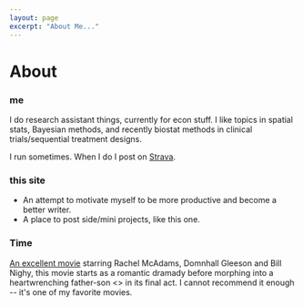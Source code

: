 ```yaml
---
layout: page
excerpt: "About Me..."
---
```


# 

# About

### me
I do research assistant things, currently for econ stuff. I like topics in spatial stats, Bayesian methods, and recently biostat methods in clinical trials/sequential treatment designs. 

I run sometimes. When I do I post on [Strava](https://www.strava.com/athletes/40930645).

### this site
- An attempt to motivate myself to be more productive and become a better writer.
- A place to post side/mini projects, like this one.

### Time

[An excellent movie](https://www.imdb.com/title/tt2194499/) starring Rachel McAdams, Domnhall Gleeson and Bill Nighy, this movie starts as a romantic dramady before morphing into a heartwrenching father-son <> in its final act. I cannot recommend it enough -- it's one of my favorite movies.
